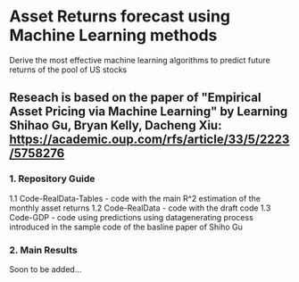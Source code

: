 # Asset Returns forecast using Machine Learning methods
Derive the most effective machine learning algorithms to predict future returns of the pool of US stocks

## Reseach is based on the paper of "Empirical Asset Pricing via Machine Learning" by Learning Shihao Gu, Bryan Kelly, Dacheng Xiu: https://academic.oup.com/rfs/article/33/5/2223/5758276

### 1. Repository Guide
  1.1 Code-RealData-Tables - code with the main R^2 estimation of the monthly asset returns
  1.2 Code-RealData - code with the draft code
  1.3 Code-GDP - code using predictions using datagenerating process introduced in the sample code of the basline paper of Shiho Gu

### 2. Main Results

Soon to be added...
